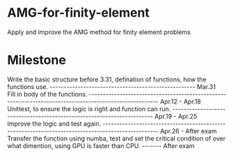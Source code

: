 # AMG-for-finity-element
Apply and improve the AMG method for finity element problems 
# Milestone
Write the basic structure before 3.31, defination of functions, how the functions use. ---------------------------------------------------- Mar.31\
Fill in body of the functions. ------------------------------------------------------------------------------------------------------- Apr.12 - Apr.18\
Unittest, to ensure the logic is right and function can run. ----------------------------------------------------------------------- Apr.19 - Apr.25\
Improve the logic and test again. -------------------------------------------------------------------------------------------------- Apr.26 - After exam\
Transfer the function using numba, test and set the critical condition of over what dimention, using GPU is faster than CPU. ------- After exam
